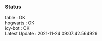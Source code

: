 ### Status


table : OK  
hogwarts : OK  
icy-bot : OK  
Latest Update : 2021-11-24 09:07:42.564929
